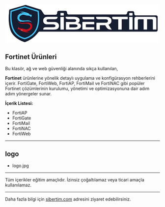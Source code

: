 <p align="center">
  <img src="logo/logo.jpg" alt="sibertim.com logo" width="500"/>
</p>


## Fortinet Ürünleri
Bu klasör, ağ ve web güvenliği alanında sıkça kullanılan,

**Fortinet** ürünlerine yönelik detaylı uygulama ve konfigürasyon rehberlerini içerir. FortiGate, FortiWeb, FortiAP, FortiMail ve FortiNAC gibi popüler Fortinet çözümlerinin kurulumu, yönetimi ve optimizasyonuna dair adım adım yönergeler sunar.

**İçerik Listesi:**
- FortiAP
- FortiGate
- FortiMail
- FortiNAC
- FortiWeb

---

## logo

- logo.jpg

---

Tüm içerikler eğitim amaçlıdır. İzinsiz çoğaltılamaz veya ticari amaçla kullanılamaz.

---

Daha fazla bilgi için [sibertim.com](https://sibertim.com) adresini ziyaret edebilirsiniz.
